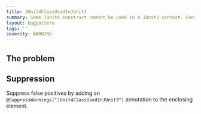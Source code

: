 ```yaml
---
title: JUnit4ClassUsedInJUnit3
summary: Some JUnit4 construct cannot be used in a JUnit3 context. Convert your class to JUnit4 style to use them.
layout: bugpattern
tags: ''
severity: WARNING
---
```


<!--
*** AUTO-GENERATED, DO NOT MODIFY ***
To make changes, edit the @BugPattern annotation or the explanation in docs/bugpattern.
-->

## The problem


## Suppression
Suppress false positives by adding an `@SuppressWarnings("JUnit4ClassUsedInJUnit3")` annotation to the enclosing element.

